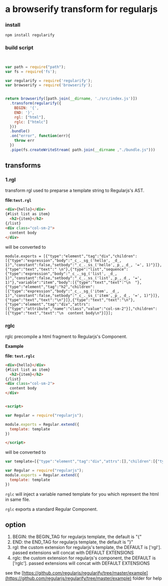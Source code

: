 # a browserify transform for regularjs



### install

`npm install regularify`

### build script

```javascript


var path = require("path");
var fs = require('fs');

var regularify = require('regularify');
var browserify = require('browserify');


return browserify([path.join(__dirname, './src/index.js')])
  .transform(regularify({
    BEGIN: '{', 
    END: '}',
    rgl: ["html"],
    rglc: ["htmlc"]
  }))
  .bundle()
  .on("error", function(err){
    throw err
  })
  .pipe(fs.createWriteStream( path.join(__dirname ,"./bundle.js")))

```


## transforms


### 1.rgl

transform rgl used to preparse a template string to Regularjs's AST.


__file:`test.rgl`__

```html
<div>{hello}</div> 
{#list list as item}
  <h2>{item}</h2>
{/list}
<div class="col-sm-2">
  content body
</div>

```

will be converted to

```
module.exports = [{"type":"element","tag":"div","children":[{"type":"expression","body":"_c_._sg_('hello', _d_, 1)","constant":false,"setbody":"_c_._ss_('hello',_p_,_d_, '=', 1)"}]},{"type":"text","text":" \n"},{"type":"list","sequence":{"type":"expression","body":"_c_._sg_('list', _d_, 1)","constant":false,"setbody":"_c_._ss_('list',_p_,_d_, '=', 1)"},"variable":"item","body":[{"type":"text","text":"\n  "},{"type":"element","tag":"h2","children":[{"type":"expression","body":"_c_._sg_('item', _d_, 1)","constant":false,"setbody":"_c_._ss_('item',_p_,_d_, '=', 1)"}]},{"type":"text","text":"\n"}]},{"type":"text","text":"\n"},{"type":"element","tag":"div","attrs":[{"type":"attribute","name":"class","value":"col-sm-2"}],"children":[{"type":"text","text":"\n  content body\n"}]}];
```




### rglc

rglc precompile a html fragment to Regularjs's Component.

__Example__


__file: `test.rglc`__

```html
<div>{hello}</div> 
{#list list as item}
  <h2>{item}</h2>
{/list}
<div class="col-sm-2">
  content body
</div>


<script>

var Regular = require("regularjs");

module.exports = Regular.extend({
  template: template
})

</script>
```

will be converted to

```js
var template=[{"type":"element","tag":"div","attrs":[],"children":[{"type":"expression","body":"_c_._sg_('hello', _d_, 1)","constant":false,"setbody":"_c_._ss_('hello',_p_,_d_, '=', 1)"}]},{"type":"text","text":" \n"},{"type":"list","sequence":{"type":"expression","body":"_c_._sg_('list', _d_, 1)","constant":false,"setbody":"_c_._ss_('list',_p_,_d_, '=', 1)"},"variable":"item","body":[{"type":"text","text":"\n  "},{"type":"element","tag":"h2","attrs":[],"children":[{"type":"expression","body":"_c_._sg_('item', _d_, 1)","constant":false,"setbody":"_c_._ss_('item',_p_,_d_, '=', 1)"}]},{"type":"text","text":"\n"}]},{"type":"text","text":"\n"},{"type":"element","tag":"div","attrs":[{"type":"attribute","name":"class","value":"col-sm-2"}],"children":[{"type":"text","text":"\n  content body\n"}]}];

var Regular = require("regularjs");
module.exports = Regular.extend({
  template: template
})
```

`rglc` will inject a variable named template for you which represent the html in same file. 

`rglc` exports a standard Regular Component.


## __option__

1. BEGIN: the BEGIN_TAG for regularjs template, the default is "{"
2. END: the END_TAG for regularjs template, the default is "}"
3. rgl: the custom extension for regularjs's template, the DEFAULT is ['rgl']. passed extensions will concat with DEFAULT EXTENSIONS
3. rglc: the custom extension for regularjs's component, the DEFAULT is ['rglc']. passed extensions will concat with DEFAULT EXTENSIONS




see the [https://github.com/regularjs/regularify/tree/master/example](https://github.com/regularjs/regularify/tree/master/example) folder for help
